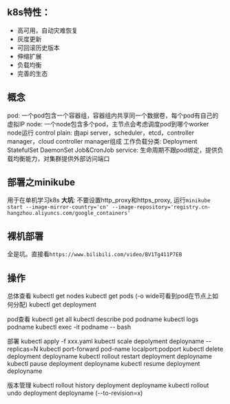 ## k8s特性：
- 高可用，自动灾难恢复
- 灰度更新
- 可回滚历史版本
- 伸缩扩展
- 负载均衡
- 完善的生态

## 概念
pod: 一个pod包含一个容器组，容器组内共享同一个数据卷，每个pod有自己的虚拟IP
node: 一个node包含多个pod，主节点会考虑调度pod到哪个worker node运行
control plain: 由api server，scheduler，etcd，controller manager，cloud controller manager组成
工作负载分类: Deployment StatefulSet DaemonSet Job&CronJob
service: 生命周期不跟pod绑定，提供负载均衡能力，对集群提供外部访问端口


## 部署之minikube
用于在单机学习k8s
**大坑**: 不要设置http_proxy和https_proxy, 运行`minikube start --image-mirror-country='cn' --image-repository='registry.cn-hangzhou.aliyuncs.com/google_containers'`

## 裸机部署
全是坑。直接看`https://www.bilibili.com/video/BV1Tg411P7EB`

## 操作
总体查看
kubectl get nodes
kubectl get pods (-o wide可看到pod在节点上如何分配)
kubectl get deployment

pod查看
kubectl get all
kubectl describe pod podname
kubectl logs podname
kubectl exec -it podname -- bash

部署
kubectl apply -f xxx.yaml
kubectl scale depolyment deployname --replicas=N
kubectl port-forward pod-name localport:podport
kubectl delete deployment deployname
kubectl rollout restart deployment deployname
kubectl pause deployment deployname
kubectl resume deployment deployname

版本管理
kubectl rollout history deployment deployname
kubectl rollout undo deployment deployname (--to-revision=x)